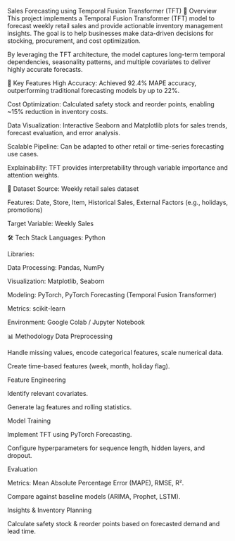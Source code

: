 Sales Forecasting using Temporal Fusion Transformer (TFT)
📌 Overview
This project implements a Temporal Fusion Transformer (TFT) model to forecast weekly retail sales and provide actionable inventory management insights. The goal is to help businesses make data-driven decisions for stocking, procurement, and cost optimization.

By leveraging the TFT architecture, the model captures long-term temporal dependencies, seasonality patterns, and multiple covariates to deliver highly accurate forecasts.

🎯 Key Features
High Accuracy: Achieved 92.4% MAPE accuracy, outperforming traditional forecasting models by up to 22%.

Cost Optimization: Calculated safety stock and reorder points, enabling ~15% reduction in inventory costs.

Data Visualization: Interactive Seaborn and Matplotlib plots for sales trends, forecast evaluation, and error analysis.

Scalable Pipeline: Can be adapted to other retail or time-series forecasting use cases.

Explainability: TFT provides interpretability through variable importance and attention weights.

📂 Dataset
Source: Weekly retail sales dataset

Features: Date, Store, Item, Historical Sales, External Factors (e.g., holidays, promotions)

Target Variable: Weekly Sales

🛠️ Tech Stack
Languages: Python

Libraries:

Data Processing: Pandas, NumPy

Visualization: Matplotlib, Seaborn

Modeling: PyTorch, PyTorch Forecasting (Temporal Fusion Transformer)

Metrics: scikit-learn

Environment: Google Colab / Jupyter Notebook

📊 Methodology
Data Preprocessing

Handle missing values, encode categorical features, scale numerical data.

Create time-based features (week, month, holiday flag).

Feature Engineering

Identify relevant covariates.

Generate lag features and rolling statistics.

Model Training

Implement TFT using PyTorch Forecasting.

Configure hyperparameters for sequence length, hidden layers, and dropout.

Evaluation

Metrics: Mean Absolute Percentage Error (MAPE), RMSE, R².

Compare against baseline models (ARIMA, Prophet, LSTM).

Insights & Inventory Planning

Calculate safety stock & reorder points based on forecasted demand and lead time.

